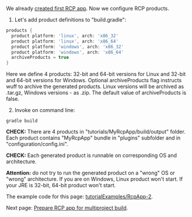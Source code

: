 We already [created first RCP app](Create-first-RCP-app). Now we configure RCP products.

1. Let's add product definitions to "build.gradle":

  ```groovy
  products {
    product platform: 'linux', arch: 'x86_32'
    product platform: 'linux', arch: 'x86_64'
    product platform: 'windows', arch: 'x86_32'
    product platform: 'windows', arch: 'x86_64'
    archiveProducts = true
  }
  ```

  Here we define 4 products: 32-bit and 64-bit versions for Linux and 32-bit and 64-bit versions for Windows.
  Optional archiveProducts flag instructs wuff to archive the generated products. Linux versions will be 
  archived as .tar.gz, Windows versions - as .zip. The default value of archiveProducts is false.

2. Invoke on command line:

  ```shell
  gradle build
  ```

  **CHECK:** There are 4 products in "tutorials/MyRcpApp/build/output" folder. Each product contains "MyRcpApp" bundle in "plugins" subfolder and in "configuration/config.ini". 

  **CHECK:** Each generated product is runnable on corresponding OS and architecture.

  **Attention:** do not try to run the generated product on a "wrong" OS or "wrong" architecture. 
  If you are on Windows, Linux product won't start. If your JRE is 32-bit, 64-bit product won't start.

The example code for this page: [tutorialExamples/RcpApp-2](../tree/master/tutorialExamples/RcpApp-2).

Next page: [Prepare RCP app for multiproject build](Prepare-RCP-app-for-multiproject-build).